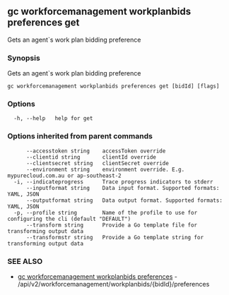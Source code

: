 ## gc workforcemanagement workplanbids preferences get

Gets an agent`s work plan bidding preference

### Synopsis

Gets an agent`s work plan bidding preference

```
gc workforcemanagement workplanbids preferences get [bidId] [flags]
```

### Options

```
  -h, --help   help for get
```

### Options inherited from parent commands

```
      --accesstoken string    accessToken override
      --clientid string       clientId override
      --clientsecret string   clientSecret override
      --environment string    environment override. E.g. mypurecloud.com.au or ap-southeast-2
  -i, --indicateprogress      Trace progress indicators to stderr
      --inputformat string    Data input format. Supported formats: YAML, JSON
      --outputformat string   Data output format. Supported formats: YAML, JSON
  -p, --profile string        Name of the profile to use for configuring the cli (default "DEFAULT")
      --transform string      Provide a Go template file for transforming output data
      --transformstr string   Provide a Go template string for transforming output data
```

### SEE ALSO

* [gc workforcemanagement workplanbids preferences](gc_workforcemanagement_workplanbids_preferences.html)	 - /api/v2/workforcemanagement/workplanbids/{bidId}/preferences


